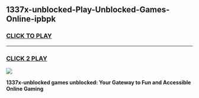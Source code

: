 
## 1337x-unblocked-Play-Unblocked-Games-Online-ipbpk
<h3>
<a href="https://premium76.site?title=1337x-unblocked&ref=25A">CLICK TO PLAY</a></h3>
<hr>

<h3>
<a href="https://premium76.site?title=1337x-unblocked&ref=25A">CLICK 2 PLAY</a>
  
</h3>

<a href="https://premium76.site?title=1337x-unblocked&ref=25A"><img src="https://clearcache.store/games.png"></a>


**1337x-unblocked games unblocked: Your Gateway to Fun and Accessible Online Gaming**
